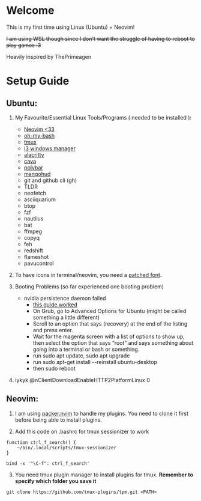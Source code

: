 # Welcome

This is my first time using Linux (Ubuntu) + Neovim!  

~~I am using WSL though since I don't want the struggle of having to reboot to play games :3~~

Heavily inspired by ThePrimeagen

# Setup Guide

## Ubuntu:

1. My Favourite/Essential Linux Tools/Programs ( needed to be installed ):

    - [Neovim <33](https://github.com/neovim/neovim/blob/master/INSTALL.md)
    - [oh-my-bash](https://github.com/ohmybash/oh-my-bash)
    - [tmux](https://github.com/tmux/tmux/wiki/Installing)
    - [i3 windows manager](https://i3wm.org/)
    - [alacritty](https://github.com/alacritty/alacritty?tab=readme-ov-file)
    - [cava](https://github.com/karlstav/cava)
    - [polybar](https://github.com/polybar/polybar/wiki/Configuration)
    - [mangohud](https://github.com/flightlessmango/MangoHud)
    - git and github cli (gh)
    - TLDR
    - neofetch
    - asciiquarium
    - btop
    - fzf
    - nautilus
    - bat
    - ffmpeg
    - copyq
    - feh
    - redshift
    - flameshot
    - pavucontrol

2. To have icons in terminal/neovim, you need a [patched font](https://www.nerdfonts.com/font-downloads).

3. Booting Problems (so far experienced one booting problem) 
    - nvidia persistence daemon failed
        - [this guide worked](https://community.frame.work/t/solved-ubuntu-wont-boot-hangs-when-displaying-logs/29148)
        - On Grub, go to Advanced Options for Ubuntu (might be called something a little different)
        - Scroll to an option that says (recovery) at the end of the listing and press enter.
        - Wait for the magenta screen with a list of options to show up, then select the option that says “root” and says something about going into a terminal or bash or something.
        - run sudo apt update, sudo apt upgrade
        - run sudo apt-get install --reinstall ubuntu-desktop
        - then sudo reboot

4. iykyk @nClientDownloadEnableHTTP2PlatformLinux 0

## Neovim:

1. I am using [packer.nvim](https://github.com/wbthomason/packer.nvim) to handle my plugins. You need to clone it first before being able to install plugins.

2. Add this code on .bashrc for tmux sessionizer to work
```bashrc
function ctrl_f_search() {
    ~/bin/.local/scripts/tmux-sessionizer
}

bind -x '"\C-f": ctrl_f_search'
```

3. You need tmux plugin manager to install plugins for tmux. **Remember to specify which folder you save it**
```
git clone https://github.com/tmux-plugins/tpm.git <PATH>  
```

